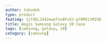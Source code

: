 ```yaml
---
author: tokodab
type: product
featimg: 1jY4ELJd42eweTsnBFsOJ-p70MXitM2S0
title: Aegis Samsung Galaxy S9 Case
tags: [samsung, galaxy, s9]
category: [samsung]
---
```


